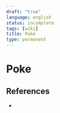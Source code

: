 ```yaml
---
draft: "true"
language: english
status: incomplete
tags: [wiki]
title: Poke
type: permanent
---
```


# Poke

## References

-
